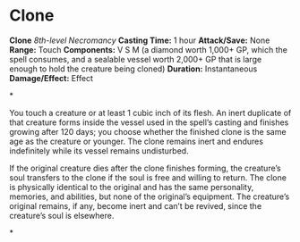 # Clone

**Clone**
_8th-level Necromancy_
**Casting Time:** 1 hour
**Attack/Save:** None
**Range:** Touch
**Components:** V S M (a diamond worth 1,000+ GP, which the spell consumes, and a sealable vessel worth 2,000+ GP that is large enough to hold the creature being cloned)
**Duration:** Instantaneous
**Damage/Effect:** Effect

*<p>You touch a creature or at least 1 cubic inch of its flesh. An inert duplicate of that creature forms inside the vessel used in the spell’s casting and finishes growing after 120 days; you choose whether the finished clone is the same age as the creature or younger. The clone remains inert and endures indefinitely while its vessel remains undisturbed.

If the original creature dies after the clone finishes forming, the creature’s soul transfers to the clone if the soul is free and willing to return. The clone is physically identical to the original and has the same personality, memories, and abilities, but none of the original’s equipment. The creature’s original remains, if any, become inert and can’t be revived, since the creature’s soul is elsewhere.</p>*